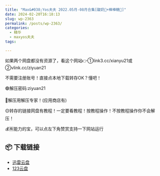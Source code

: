```yaml
---
title: "Max&#038;Yos夫夫 2022.05月-08月合集[酸奶🥛+棒棒糖🍭]"
date: 2024-02-20T16:18:13
slug: wp-2363
permalink: /posts/wp-2363/
categories:
  - 精华
  - maxyos夫夫
tags:

---
```


如果两个网盘都没有资源了，看这个网站👉①link3.cc/xianyu21或②vlink.cc/ziyuan21

不需要注册账号！直接点本地下载转存OK？懂吧！

🟢解压密码:ziyuan21

🔵解压用解压专家！(应用商店有)

🟡转存的链接网盘有教程！一定要看教程！按教程操作！不按教程操作你不会解压！

💰🈶能力的宝，可以点左下角赞赏支持一下网站运行

## 📦 下载链接
- [迅雷云盘](https://blziyuan21.com/pay-download/2363?key=7d5f9e2627&down_id=0)
- [123云盘](https://blziyuan21.com/pay-download/2363?key=7d5f9e2627&down_id=1)


